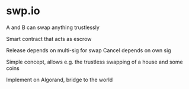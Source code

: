 # swp.io

A and B can swap anything trustlessly

Smart contract that acts as escrow

Release depends on multi-sig for swap
Cancel depends on own sig

Simple concept, allows e.g. the trustless swapping of a house and some coins

Implement on Algorand, bridge to the world
